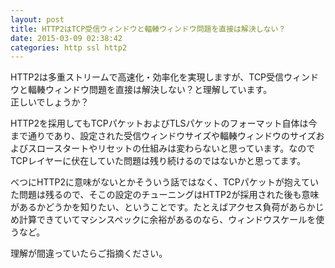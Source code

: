```yaml
---
layout: post
title: HTTP2はTCP受信ウィンドウと輻輳ウィンドウ問題を直接は解決しない？
date: 2015-03-09 02:38:42
categories: http ssl http2
---
```

<p>HTTP2は多重ストリームで高速化・効率化を実現しますが、TCP受信ウィンドウと輻輳ウィンドウ問題を直接は解決しない？と理解しています。<br>
正しいでしょうか？</p>

<p>HTTP2を採用してもTCPパケットおよびTLSパケットのフォーマット自体は今まで通りであり、設定された受信ウィンドウサイズや輻輳ウィンドウのサイズおよびスロースタートやリセットの仕組みは変わらないと思っています。なのでTCPレイヤーに伏在していた問題は残り続けるのではないかと思ってます。</p>

<p>べつにHTTP2に意味がないとかそういう話ではなく、TCPパケットが抱えていた問題は残るので、そこの設定のチューニングはHTTP2が採用された後も意味があるかどうかを知りたい、ということです。たとえばアクセス負荷があらかじめ計算できていてマシンスペックに余裕があるのなら、ウィンドウスケールを使うなど。</p>

<p>理解が間違っていたらご指摘ください。</p>
